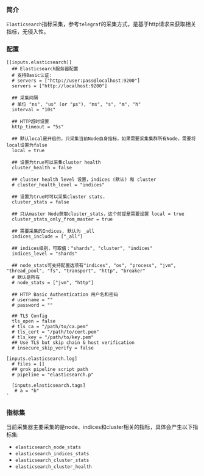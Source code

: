 ### 简介
`Elasticsearch`指标采集，参考`telegraf`的采集方式，是基于http请求来获取相关指标，无侵入性。

### 配置
```
[[inputs.elasticsearch]]
  ## Elasticsearch服务器配置
  # 支持Basic认证:
  # servers = ["http://user:pass@localhost:9200"]
  servers = ["http://localhost:9200"]

  ## 采集间隔
  # 单位 "ns", "us" (or "µs"), "ms", "s", "m", "h"
  interval = "10s"

  ## HTTP超时设置
  http_timeout = "5s"

  ## 默认local是开启的，只采集当前Node自身指标，如果需要采集集群所有Node，需要将local设置为false
  local = true

  ## 设置为true可以采集cluster health
  cluster_health = false

  ## cluster health level 设置，indices (默认) 和 cluster
  # cluster_health_level = "indices"

  ## 设置为true时可以采集cluster stats.
  cluster_stats = false

  ## 只从master Node获取cluster_stats，这个前提是需要设置 local = true
  cluster_stats_only_from_master = true

  ## 需要采集的Indices, 默认为 _all
  indices_include = ["_all"]

  ## indices级别，可取值："shards", "cluster", "indices"
  indices_level = "shards"

  ## node_stats可支持配置选项有"indices", "os", "process", "jvm", "thread_pool", "fs", "transport", "http", "breaker"
  # 默认是所有
  # node_stats = ["jvm", "http"]

  ## HTTP Basic Authentication 用户名和密码
  # username = ""
  # password = ""

  ## TLS Config
  tls_open = false
  # tls_ca = "/path/to/ca.pem"
  # tls_cert = "/path/to/cert.pem"
  # tls_key = "/path/to/key.pem"
  ## Use TLS but skip chain & host verification
  # insecure_skip_verify = false

[inputs.elasticsearch.log]
  #	files = []
  ## grok pipeline script path
  #	pipeline = "elasticsearch.p"
	
  [inputs.elasticsearch.tags]
   # a = "b"
`
```

### 指标集
当前采集器主要采集的是node、indices和cluster相关的指标，具体会产生以下指标集:
- `elasticsearch_node_stats`
- `elasticsearch_indices_stats`
- `elasticsearch_cluster_stats`
- `elasticsearch_cluster_health`

